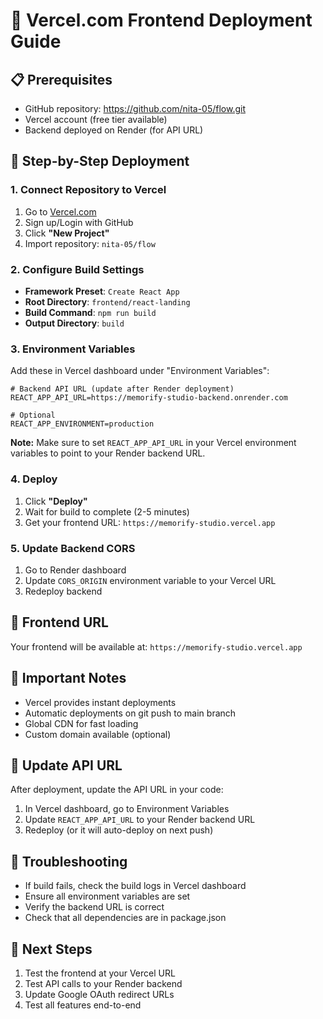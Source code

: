 # 🚀 Vercel.com Frontend Deployment Guide

## 📋 Prerequisites
- GitHub repository: https://github.com/nita-05/flow.git
- Vercel account (free tier available)
- Backend deployed on Render (for API URL)

## 🔧 Step-by-Step Deployment

### 1. Connect Repository to Vercel
1. Go to [Vercel.com](https://vercel.com)
2. Sign up/Login with GitHub
3. Click **"New Project"**
4. Import repository: `nita-05/flow`

### 2. Configure Build Settings
- **Framework Preset**: `Create React App`
- **Root Directory**: `frontend/react-landing`
- **Build Command**: `npm run build`
- **Output Directory**: `build`

### 3. Environment Variables
Add these in Vercel dashboard under "Environment Variables":

```env
# Backend API URL (update after Render deployment)
REACT_APP_API_URL=https://memorify-studio-backend.onrender.com

# Optional
REACT_APP_ENVIRONMENT=production
```

**Note:** Make sure to set `REACT_APP_API_URL` in your Vercel environment variables to point to your Render backend URL.

### 4. Deploy
1. Click **"Deploy"**
2. Wait for build to complete (2-5 minutes)
3. Get your frontend URL: `https://memorify-studio.vercel.app`

### 5. Update Backend CORS
1. Go to Render dashboard
2. Update `CORS_ORIGIN` environment variable to your Vercel URL
3. Redeploy backend

## 🔗 Frontend URL
Your frontend will be available at:
`https://memorify-studio.vercel.app`

## 📝 Important Notes
- Vercel provides instant deployments
- Automatic deployments on git push to main branch
- Global CDN for fast loading
- Custom domain available (optional)

## 🔄 Update API URL
After deployment, update the API URL in your code:

1. In Vercel dashboard, go to Environment Variables
2. Update `REACT_APP_API_URL` to your Render backend URL
3. Redeploy (or it will auto-deploy on next push)

## 🚨 Troubleshooting
- If build fails, check the build logs in Vercel dashboard
- Ensure all environment variables are set
- Verify the backend URL is correct
- Check that all dependencies are in package.json

## 🎯 Next Steps
1. Test the frontend at your Vercel URL
2. Test API calls to your Render backend
3. Update Google OAuth redirect URLs
4. Test all features end-to-end
